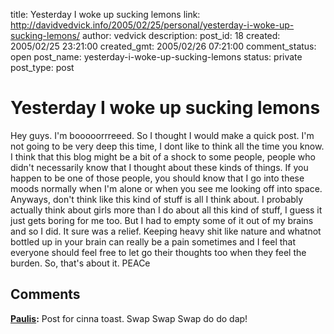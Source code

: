 title: Yesterday I woke up sucking lemons
link: http://davidvedvick.info/2005/02/25/personal/yesterday-i-woke-up-sucking-lemons/
author: vedvick
description: 
post_id: 18
created: 2005/02/25 23:21:00
created_gmt: 2005/02/26 07:21:00
comment_status: open
post_name: yesterday-i-woke-up-sucking-lemons
status: private
post_type: post

# Yesterday I woke up sucking lemons

Hey guys. I'm booooorrreeed. So I thought I would make a quick post. I'm not going to be very deep this time, I dont like to think all the time you know. I think that this blog might be a bit of a shock to some people, people who didn't necessarily know that I thought about these kinds of things. If you happen to be one of those people, you should know that I go into these moods normally when I'm alone or when you see me looking off into space. Anyways, don't think like this kind of stuff is all I think about. I probably actually think about girls more than I do about all this kind of stuff, I guess it just gets boring for me too. But I had to empty some of it out of my brains and so I did. It sure was a relief. Keeping heavy shit like nature and whatnot bottled up in your brain can really be a pain sometimes and I feel that everyone should feel free to let go their thoughts too when they feel the burden. So, that's about it. PEACe

## Comments

**[Paulis](#9 "2005-03-04 11:26:00"):** Post for cinna toast. Swap Swap Swap do do dap!

